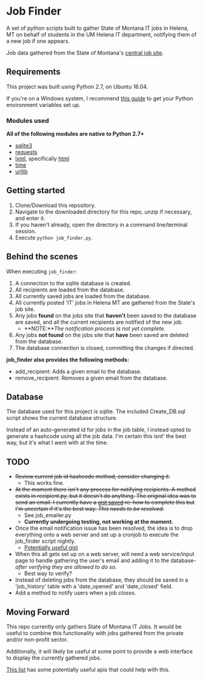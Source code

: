 # Job Finder

A set of python scripts built to gather State of Montana IT jobs in Helena, MT on behalf of students in the UM Helena IT department, notifying them of a new job if one appears.

Job data gathered from the State of Montana's [central job site](https://mtstatejobs.taleo.net/careersection/200/jobsearch.ftl?lang=en).

## Requirements

This project was built using Python 2.7, on Ubuntu 16.04. 

If you're on a Windows system, I recommend [this guide](https://github.com/BurntSushi/nfldb/wiki/Python-&-pip-Windows-installation) to get your Python environment variables set up.

### Modules used

**All of the following modules are native to Python 2.7+**

- [sqlite3](https://docs.python.org/2/library/sqlite3.html)
- [requests](http://docs.python-requests.org/en/master/)
- [lxml](http://lxml.de/), specifically [html](http://lxml.de/lxmlhtml.html)
- [time](https://docs.python.org/2/library/time.html)
- [urllib](https://docs.python.org/2/library/urllib.html)

## Getting started

1. Clone/Download this repository.
2. Navigate to the downloaded directory for this repo, unzip if necessary, and enter it.
3. If you haven't already, open the directory in a command line/terminal session. 
4. Execute `python job_finder.py`.

## Behind the scenes

When executing `job_finder`:

1. A connection to the sqlite database is created.
2. All recipients are loaded from the database.
3. All currently saved jobs are loaded from the database.
4. All currently posted 'IT' jobs in Helena MT are gathered from the State's job site.
5. Any jobs **found** on the jobs site that **haven't** been saved to the database are saved, and all the current recipients are notified of the new job.
    - **NOTE:***The notification process is not yet complete.*
6. Any jobs **not found** on the jobs site that **have** been saved are deleted from the database.
7. The database connection is closed, committing the changes if directed.

**job_finder also provides the following methods:**

- add_recipient: Adds a given email to the database.
- remove_recipient: Removes a given email from the database.

## Database

The database used for this project is sqlite. The included Create_DB.sql script shows the current database structure.

Instead of an auto-generated id for jobs in the job table, I instead opted to generate a hashcode using all the job data. I'm certain this isnt' the best way, but it's what I went with at the time.

## TODO

- ~~Review current job id hashcode method, consider changing it.~~
    - This works fine.
- ~~At the moment there isn't any process for notifying recipients. A method exists in recipient.py, but it doesn't do anything. The original idea was to send an email. I currently have a [gist saved](https://gist.github.com/William-Lake/6eb8d8f5b08e0251b5df3589ead788a4) re: how to complete this but I'm uncertain if it's the best way. *This needs to be resolved.*~~
    - See job_emailer.py
    - **Currently undergoing testing, not working at the moment.**
- Once the email notification issue has been resolved, the idea is to drop everything onto a web server and set up a cronjob to execute the job_finder script nightly.
    - [Potentially useful gist](https://gist.github.com/William-Lake/f50758f07a28f097fda78172379ecb63)
- When this all gets set up on a web server, will need a web service/input page to handle gathering the user's email and adding it to the database- *after verifying they are allowed to do so.*
    - Best way to verify?
- Instead of deleting jobs from the database, they should be saved in a 'job_history' table with a 'date_opened' and 'date_closed' field.
- Add a method to notify users when a job *closes*.

## Moving Forward

This repo currently only gathers State of Montana IT Jobs. It would be useful to combine this functionality with jobs gathered from the private and/or non-profit sector.

Additionally, it will likely be useful at some point to provide a web interface to display the currently gathered jobs.

[This list](https://github.com/toddmotto/public-apis#jobs) has some potentially useful apis that could help with this.
